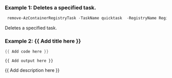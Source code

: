 ### Example 1: Deletes a specified task.
```powershell
 remove-AzContainerRegistryTask -TaskName quicktask  -RegistryName RegistryExample -ResourceGroupName MyResourceGroup
```

Deletes a specified task.

### Example 2: {{ Add title here }}
```powershell
{{ Add code here }}
```

```output
{{ Add output here }}
```

{{ Add description here }}


